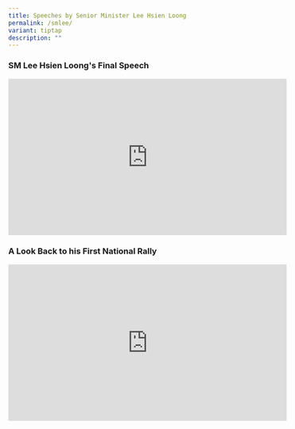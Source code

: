 ```yaml
---
title: Speeches by Senior Minister Lee Hsien Loong
permalink: /smlee/
variant: tiptap
description: ""
---
```

<h3><strong>SM Lee Hsien Loong's Final Speech</strong></h3>
<div class="iframe-wrapper">
<iframe height="315" width="560" allowfullscreen="true" frameborder="0" src="https://www.youtube.com/embed/wSWBC4qCfjo?si=Txb1_LC92xjXI5qm"></iframe>
</div>
<p></p>
<p></p>
<p></p>
<p></p>
<h3><strong>A Look Back to his First National Rally</strong></h3>
<div class="iframe-wrapper">
<iframe height="315" width="560" allowfullscreen="true" frameborder="0" src="https://www.youtube.com/embed/1nWK-F36fBs?si=I_3gdgSi6pAChqmP"></iframe>
</div>
<p></p>